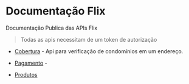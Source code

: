# Documentação Flix
Documentação Publica das APIs Flix



> Todas as apis necessitam de um token de autorização



- [Cobertura](Cobertura.md) - Api para verificação de condomínios em um endereço.

- [Pagamento](pagamento.md) - 

- [Produtos](produtos.md)

  



